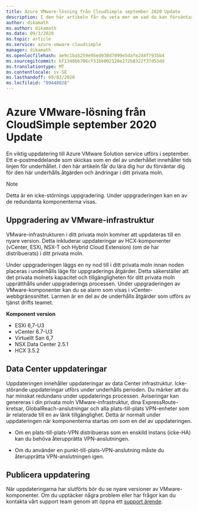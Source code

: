 ```yaml
---
title: Azure VMware-lösning från CloudSimple september 2020 Update
description: I den här artikeln får du veta mer om vad du kan förväntar dig under underhålls åtgärden och ändringar i ditt privata moln.
author: dikamath
ms.author: dikamath
ms.date: 09/3/2020
ms.topic: article
ms.service: azure-vmware-cloudsimple
manager: dikamath
ms.openlocfilehash: ae9c1ba5259e95ed030d7099e5dafe2d4f7935b4
ms.sourcegitcommit: bf1340bb706cf31bb002128e272b8322f37d53dd
ms.translationtype: MT
ms.contentlocale: sv-SE
ms.lasthandoff: 09/03/2020
ms.locfileid: "89448028"
---
```

# <a name="azure-vmware-solution-by-cloudsimple-september-2020-update"></a>Azure VMware-lösning från CloudSimple september 2020 Update

En viktig uppdatering till Azure VMware Solution service utförs i september. Ett e-postmeddelande som skickas som en del av underhållet innehåller tids linjen för underhållet. I den här artikeln får du lära dig hur du förväntar dig för den här underhålls åtgärden och ändringar i ditt privata moln.

> [!NOTE]
> Detta är en icke-störnings uppgradering. Under uppgraderingen kan en av de redundanta komponenterna visas.

## <a name="vmware-infrastructure-upgrade"></a>Uppgradering av VMware-infrastruktur

VMware-infrastrukturen i ditt privata moln kommer att uppdateras till en nyare version. Detta inkluderar uppdateringar av HCX-komponenter (vCenter, ESXi, NSX-T och Hybrid Cloud Extension) (om de har distribuerats) i ditt privata moln.

Under uppgraderingen läggs en ny nod till i ditt privata moln innan noden placeras i underhålls läge för uppgraderings åtgärder. Detta säkerställer att det privata molnets kapacitet och tillgängligheten för ditt privata moln upprätthålls under uppgraderings processen. Under uppgraderingen av VMware-komponenter kan du se alarm som visas i vCenter-webbgränssnittet. Larmen är en del av de underhålls åtgärder som utförs av tjänst drifts teamet.

**Komponent version**

- ESXi 6,7-U3
- vCenter 6.7-U3
- Virtuellt San 6,7
- NSX Data Center 2.5.1
- HCX 3.5.2

## <a name="datacenter-updates"></a>Data Center uppdateringar

Uppdateringen innehåller uppdateringar av data Center infrastruktur. Icke-störande uppdateringar utförs under underhålls perioden. Du märker att du har minskat redundans under uppdaterings processen. Aviseringar kan genereras i din privata moln VMware-infrastruktur, dina ExpressRoute-kretsar, GlobalReach-anslutningar och alla plats-till-plats VPN-enheter som är relaterade till en av länk tillgänglighet. Detta är normalt under uppdateringen när komponenterna startas om som en del av uppdateringen.

-   Om en plats-till-plats-VPN distribueras som en enskild instans (icke-HA) kan du behöva återupprätta VPN-anslutningen.

-   Om du använder en punkt-till-plats-VPN-anslutning måste du återupprätta VPN-anslutningen igen.

## <a name="post-update"></a>Publicera uppdatering

När uppdateringarna har slutförts bör du se nyare versioner av VMware-komponenter. Om du upptäcker några problem eller har frågor kan du kontakta vårt support team genom att öppna ett [support ärende](https://portal.azure.com/#blade/Microsoft_Azure_Support/HelpAndSupportBlade/newsupportrequest).
